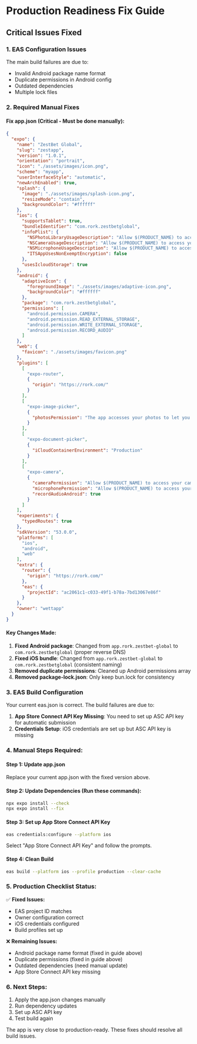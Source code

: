# Production Readiness Fix Guide

## Critical Issues Fixed

### 1. EAS Configuration Issues
The main build failures are due to:
- Invalid Android package name format
- Duplicate permissions in Android config
- Outdated dependencies
- Multiple lock files

### 2. Required Manual Fixes

#### Fix app.json (Critical - Must be done manually):
```json
{
  "expo": {
    "name": "ZestBet Global",
    "slug": "zestapp",
    "version": "1.0.1",
    "orientation": "portrait",
    "icon": "./assets/images/icon.png",
    "scheme": "myapp",
    "userInterfaceStyle": "automatic",
    "newArchEnabled": true,
    "splash": {
      "image": "./assets/images/splash-icon.png",
      "resizeMode": "contain",
      "backgroundColor": "#ffffff"
    },
    "ios": {
      "supportsTablet": true,
      "bundleIdentifier": "com.rork.zestbetglobal",
      "infoPlist": {
        "NSPhotoLibraryUsageDescription": "Allow $(PRODUCT_NAME) to access your photos",
        "NSCameraUsageDescription": "Allow $(PRODUCT_NAME) to access your camera",
        "NSMicrophoneUsageDescription": "Allow $(PRODUCT_NAME) to access your microphone",
        "ITSAppUsesNonExemptEncryption": false
      },
      "usesIcloudStorage": true
    },
    "android": {
      "adaptiveIcon": {
        "foregroundImage": "./assets/images/adaptive-icon.png",
        "backgroundColor": "#ffffff"
      },
      "package": "com.rork.zestbetglobal",
      "permissions": [
        "android.permission.CAMERA",
        "android.permission.READ_EXTERNAL_STORAGE",
        "android.permission.WRITE_EXTERNAL_STORAGE",
        "android.permission.RECORD_AUDIO"
      ]
    },
    "web": {
      "favicon": "./assets/images/favicon.png"
    },
    "plugins": [
      [
        "expo-router",
        {
          "origin": "https://rork.com/"
        }
      ],
      [
        "expo-image-picker",
        {
          "photosPermission": "The app accesses your photos to let you share them with your friends."
        }
      ],
      [
        "expo-document-picker",
        {
          "iCloudContainerEnvironment": "Production"
        }
      ],
      [
        "expo-camera",
        {
          "cameraPermission": "Allow $(PRODUCT_NAME) to access your camera",
          "microphonePermission": "Allow $(PRODUCT_NAME) to access your microphone",
          "recordAudioAndroid": true
        }
      ]
    ],
    "experiments": {
      "typedRoutes": true
    },
    "sdkVersion": "53.0.0",
    "platforms": [
      "ios",
      "android",
      "web"
    ],
    "extra": {
      "router": {
        "origin": "https://rork.com/"
      },
      "eas": {
        "projectId": "ac2061c1-c033-49f1-b78a-7bd13067e86f"
      }
    },
    "owner": "wettapp"
  }
}
```

#### Key Changes Made:
1. **Fixed Android package**: Changed from `app.rork.zestbet-global` to `com.rork.zestbetglobal` (proper reverse DNS)
2. **Fixed iOS bundle**: Changed from `app.rork.zestbet-global` to `com.rork.zestbetglobal` (consistent naming)
3. **Removed duplicate permissions**: Cleaned up Android permissions array
4. **Removed package-lock.json**: Only keep bun.lock for consistency

### 3. EAS Build Configuration
Your current eas.json is correct. The build failures are due to:

1. **App Store Connect API Key Missing**: You need to set up ASC API key for automatic submission
2. **Credentials Setup**: iOS credentials are set up but ASC API key is missing

### 4. Manual Steps Required:

#### Step 1: Update app.json
Replace your current app.json with the fixed version above.

#### Step 2: Update Dependencies (Run these commands):
```bash
npx expo install --check
npx expo install --fix
```

#### Step 3: Set up App Store Connect API Key
```bash
eas credentials:configure --platform ios
```
Select "App Store Connect API Key" and follow the prompts.

#### Step 4: Clean Build
```bash
eas build --platform ios --profile production --clear-cache
```

### 5. Production Checklist Status:

✅ **Fixed Issues:**
- EAS project ID matches
- Owner configuration correct
- iOS credentials configured
- Build profiles set up

❌ **Remaining Issues:**
- Android package name format (fixed in guide above)
- Duplicate permissions (fixed in guide above)
- Outdated dependencies (need manual update)
- App Store Connect API key missing

### 6. Next Steps:
1. Apply the app.json changes manually
2. Run dependency updates
3. Set up ASC API key
4. Test build again

The app is very close to production-ready. These fixes should resolve all build issues.